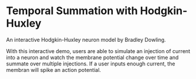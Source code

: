 # Temporal Summation with Hodgkin-Huxley
An interactive Hodgkin-Huxley neuron model by Bradley Dowling.

With this interactive demo, users are able to simulate an injection of current into a neuron
and watch the membrane potential change over time and summate over multiple injections. If a user
inputs enough current, the membran will spike an action potential.
